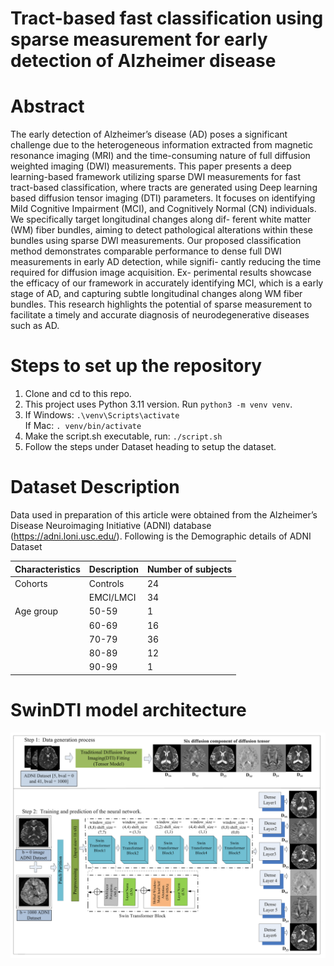 # Tract-based fast classification using sparse measurement for early detection of Alzheimer disease

# Abstract
The early detection of Alzheimer’s disease (AD) poses a significant challenge due to the heterogeneous information extracted from magnetic resonance imaging (MRI) and the time-consuming nature of full diffusion weighted imaging (DWI) measurements. This paper presents a deep learning-based framework utilizing sparse DWI measurements for fast tract-based classification, where tracts are generated using Deep learning based diffusion tensor imaging (DTI) parameters. It focuses on identifying Mild Cognitive Impairment (MCI), and Cognitively Normal (CN) individuals. We specifically target longitudinal changes along dif- ferent white matter (WM) fiber bundles, aiming to detect pathological alterations within these bundles using sparse DWI measurements. Our proposed classification method demonstrates comparable performance to dense full DWI measurements in early AD detection, while signifi- cantly reducing the time required for diffusion image acquisition. Ex- perimental results showcase the efficacy of our framework in accurately identifying MCI, which is a early stage of AD, and capturing subtle longitudinal changes along WM fiber bundles. This research highlights the potential of sparse measurement to facilitate a timely and accurate diagnosis of neurodegenerative diseases such as AD.

# Steps to set up the repository

1. Clone and cd to this repo.
2. This project uses Python 3.11 version. Run `python3 -m venv venv`.
3. If Windows:
     `.\venv\Scripts\activate`
   <br/>
   If Mac:
     `. venv/bin/activate`
5. Make the script.sh executable, run: `./script.sh`
6. Follow the steps under Dataset heading to setup the dataset.


# Dataset Description
Data used in preparation of this article were obtained from the Alzheimer’s Disease Neuroimaging Initiative (ADNI) database (https://adni.loni.usc.edu/).
Following is the Demographic details of ADNI Dataset

| Characteristics | Description | Number of subjects |
|---|---|---|
| Cohorts          | Controls     | 24                 |
|                 | EMCI/LMCI    | 34                 |
| Age group        | 50-59        | 1                  |
|                 | 60-69        | 16                 |
|                 | 70-79        | 36                 |
|                 | 80-89        | 12                 |
|                 | 90-99        | 1                  |



# SwinDTI model architecture 
![](Figures/SwinDTI_model_architecture.png)
